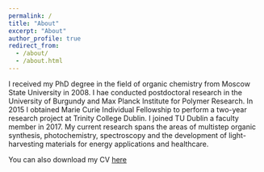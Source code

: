 ```yaml
---
permalink: /
title: "About"
excerpt: "About"
author_profile: true
redirect_from: 
  - /about/
  - /about.html
---
```


I received my PhD degree in the field of organic chemistry from Moscow State University in 2008. I hae conducted postdoctoral research in the University of Burgundy and Max Planck Institute for Polymer Research. In 2015 I obtained Marie Curie Individual Fellowship to perform a two-year research project at Trinity College Dublin. I joined TU Dublin a faculty member in 2017. My current research spans the areas of multistep organic synthesis, photochemistry, spectroscopy and the development of light-harvesting materials for energy applications and healthcare.

You can also download my CV [here](https://mihafil.github.io/academic/files/Filatov-CV-2020.pdf)
